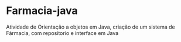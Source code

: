 # Farmacia-java
Atividade de Orientação a objetos em Java, criação de um sistema de Fármacia, com repositorio e interface em Java
